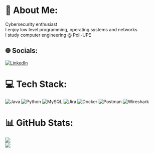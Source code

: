 <!---
CaiocSiqueira/CaiocSiqueira is a ✨ special ✨ repository because its `README.md` (this file) appears on your GitHub profile.
You can click the Preview link to take a look at your changes.
--->
  
  # 🤙 About Me:
Cybersecurity enthusiast<br>I enjoy low level programming, operating systems and networks<br>I study computer engineering @ Poli-UPE


## 🌐 Socials:
[![LinkedIn](https://img.shields.io/badge/LinkedIn-%230077B5.svg?logo=linkedin&logoColor=white)](https://linkedin.com/in/caiocesarsiqueira) 

# 💻 Tech Stack:
![Java](https://img.shields.io/badge/java-%23ED8B00.svg?style=flat&logo=java&logoColor=white) ![Python](https://img.shields.io/badge/python-3670A0?style=flat&logo=python&logoColor=ffdd54) ![MySQL](https://img.shields.io/badge/mysql-%2300f.svg?style=flat&logo=mysql&logoColor=white) ![Jira](https://img.shields.io/badge/jira-%230A0FFF.svg?style=flat&logo=jira&logoColor=white) ![Docker](https://img.shields.io/badge/docker-%230db7ed.svg?style=flat&logo=docker&logoColor=white) ![Postman](https://img.shields.io/badge/Postman-FF6C37?style=flat&logo=postman&logoColor=white) ![Wireshark](https://img.shields.io/badge/-Wireshark-%231679A7?style=flat&logo=wireshark&logoColor=white)
# 📊 GitHub Stats:
![](https://github-readme-streak-stats.herokuapp.com/?user=caiocsiqueira&layout=compact&theme=dark&hide_border=false&layout=compact)<br/>
![](https://github-readme-stats.vercel.app/api/top-langs/?username=caiocsiqueira&theme=dark&hide_border=false&include_all_commits=true&count_private=true&layout=compact)

<!-- Proudly created with GPRM ( https://gprm.itsvg.in ) -->
